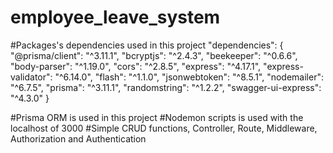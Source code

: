 # employee_leave_system

#Packages's dependencies used in this project
"dependencies": {
        "@prisma/client": "^3.11.1",
        "bcryptjs": "^2.4.3",
        "beekeeper": "^0.6.6",
        "body-parser": "^1.19.0",
        "cors": "^2.8.5",
        "express": "^4.17.1",
        "express-validator": "^6.14.0",
        "flash": "^1.1.0",
        "jsonwebtoken": "^8.5.1",
        "nodemailer": "^6.7.5",
        "prisma": "^3.11.1",
        "randomstring": "^1.2.2",
        "swagger-ui-express": "^4.3.0"
      }

#Prisma ORM is used in this project
#Nodemon scripts is used with the localhost of 3000
#Simple CRUD functions, Controller, Route, Middleware, Authorization and Authentication


